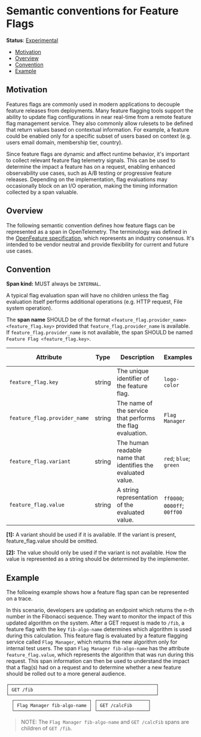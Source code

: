 # Semantic conventions for Feature Flags

**Status**: [Experimental](../../document-status.md)

<!-- Re-generate TOC with `markdown-toc --no-first-h1 -i` -->

<!-- toc -->

- [Motivation](#motivation)
- [Overview](#overview)
- [Convention](#convention)
- [Example](#example)

<!-- tocstop -->

## Motivation

Features flags are commonly used in modern applications to decouple feature releases from deployments.
Many feature flagging tools support the ability to update flag configurations in near real-time from a remote feature flag management service.
They also commonly allow rulesets to be defined that return values based on contextual information.
For example, a feature could be enabled only for a specific subset of users based on context (e.g. users email domain, membership tier, country).

Since feature flags are dynamic and affect runtime behavior, it's important to collect relevant feature flag telemetry signals.
This can be used to determine the impact a feature has on a request, enabling enhanced observability use cases, such as A/B testing or progressive feature releases.
Depending on the implementation, flag evaluations may occasionally block on an I/O operation, making the timing information collected by a span valuable.

## Overview

The following semantic convention defines how feature flags can be represented as a span in OpenTelemetry.
The terminology was defined in the [OpenFeature specification](https://docs.openfeature.dev/docs/specification/), which represents an industry consensus.
It's intended to be vendor neutral and provide flexibility for current and future use cases.

## Convention

**Span kind:** MUST always be `INTERNAL`.

A typical flag evaluation span will have no children unless the flag evaluation itself performs additional operations (e.g. HTTP request, File system operation).

The **span name** SHOULD be of the format `<feature_flag.provider_name> <feature_flag.key>` provided that `feature_flag.provider_name` is available. If `feature_flag.provider_name` is not available, the span SHOULD be named `Feature Flag <feature_flag.key>`.

<!-- semconv feature_flag -->

| Attribute                    | Type   | Description                                                  | Examples                     | Requirement Level           |
| ---------------------------- | ------ | ------------------------------------------------------------ | ---------------------------- | --------------------------- |
| `feature_flag.key`           | string | The unique identifier of the feature flag.                   | `logo-color`                 | Required                    |
| `feature_flag.provider_name` | string | The name of the service that performs the flag evaluation.   | `Flag Manager`               | Recommended                 |
| `feature_flag.variant`       | string | The human readable name that identifies the evaluated value. | `red`; `blue`; `green`       | Conditionally Required: [1] |
| `feature_flag.value`         | string | A string representation of the evaluated value.              | `ff0000`; `0000ff`; `00ff00` | Conditionally Required: [2] |

**[1]:** A variant should be used if it is available. If the variant is present, feature_flag.value should be omitted.

**[2]:** The value should only be used if the variant is not available. How the value is represented as a string should be determined by the implementer.

<!-- endsemconv -->

## Example

The following example shows how a feature flag span can be represented on a trace.

In this scenario, developers are updating an endpoint which returns the n-th number in the Fibonacci sequence.
They want to monitor the impact of this updated algorithm on the system.
After a GET request is made to `/fib`, a feature flag with the key `fib-algo-name` determines which algorithm is used during this calculation.
This feature flag is evaluated by a feature flagging service called `Flag Manager`, which returns the new algorithm only for internal test users.
The span `Flag Manager fib-algo-name` has the attribute `feature_flag.value`, which represents the algorithm that was run during this request.
This span information can then be used to understand the impact that a flag(s) had on a request and to determine whether a new feature should be rolled out to a more general audience.

```
┌───────────────────────────────────────────────────────┐
│ GET /fib                                              │
└───────────────────────────────────────────────────────┘
  ┌────────────────────────────┐ ┌───────────────────┐
  │ Flag Manager fib-algo-name │ │ GET /calcFib      │
  └────────────────────────────┘ └───────────────────┘
```

> NOTE: The `Flag Manager fib-algo-name` and `GET /calcFib` spans are children of `GET /fib`.
